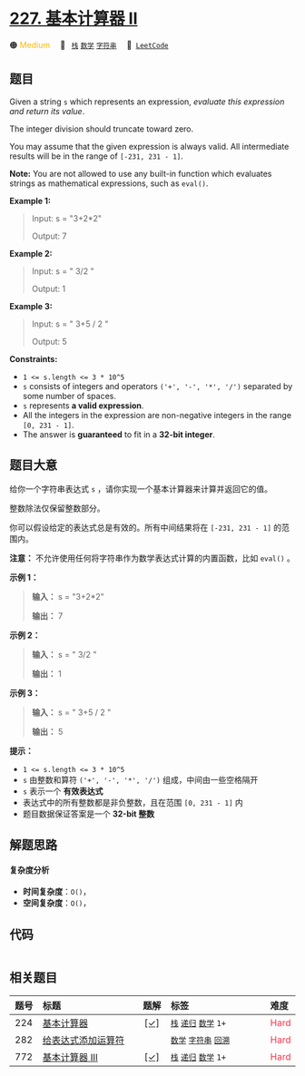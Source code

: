 # [227. 基本计算器 II](https://leetcode.com/problems/basic-calculator-ii)

🟠 <font color=#ffb800>Medium</font>&emsp; 🔖&ensp; [`栈`](/outline/tag/stack.md) [`数学`](/outline/tag/math.md) [`字符串`](/outline/tag/string.md)&emsp; 🔗&ensp;[`LeetCode`](https://leetcode.com/problems/basic-calculator-ii)

## 题目

Given a string `s` which represents an expression, _evaluate this expression
and return its value_.

The integer division should truncate toward zero.

You may assume that the given expression is always valid. All intermediate
results will be in the range of `[-231, 231 - 1]`.

**Note:** You are not allowed to use any built-in function which evaluates
strings as mathematical expressions, such as `eval()`.



**Example 1:**

> Input: s = "3+2*2"
> 
> Output: 7

**Example 2:**

> Input: s = " 3/2 "
> 
> Output: 1

**Example 3:**

> Input: s = " 3+5 / 2 "
> 
> Output: 5

**Constraints:**

  * `1 <= s.length <= 3 * 10^5`
  * `s` consists of integers and operators `('+', '-', '*', '/')` separated by some number of spaces.
  * `s` represents **a valid expression**.
  * All the integers in the expression are non-negative integers in the range `[0, 231 - 1]`.
  * The answer is **guaranteed** to fit in a **32-bit integer**.


## 题目大意

给你一个字符串表达式 `s` ，请你实现一个基本计算器来计算并返回它的值。

整数除法仅保留整数部分。

你可以假设给定的表达式总是有效的。所有中间结果将在 `[-231, 231 - 1]` 的范围内。

**注意：** 不允许使用任何将字符串作为数学表达式计算的内置函数，比如 `eval()` 。



**示例 1：**

> 
> 
> 
> 
> 
> **输入：** s = "3+2*2"
> 
> **输出：** 7
> 
> 

**示例 2：**

> 
> 
> 
> 
> 
> **输入：** s = " 3/2 "
> 
> **输出：** 1
> 
> 

**示例 3：**

> 
> 
> 
> 
> 
> **输入：** s = " 3+5 / 2 "
> 
> **输出：** 5
> 
> 



**提示：**

  * `1 <= s.length <= 3 * 10^5`
  * `s` 由整数和算符 `('+', '-', '*', '/')` 组成，中间由一些空格隔开
  * `s` 表示一个 **有效表达式**
  * 表达式中的所有整数都是非负整数，且在范围 `[0, 231 - 1]` 内
  * 题目数据保证答案是一个 **32-bit 整数**


## 解题思路

#### 复杂度分析

- **时间复杂度**：`O()`，
- **空间复杂度**：`O()`，

## 代码

```javascript

```

## 相关题目

<!-- prettier-ignore -->
| 题号 | 标题 | 题解 | 标签 | 难度 |
| :------: | :------ | :------: | :------ | :------ |
| 224 | [基本计算器](https://leetcode.com/problems/basic-calculator) | [[✓]](/problem/0224) |  [`栈`](/outline/tag/stack.md) [`递归`](/outline/tag/recursion.md) [`数学`](/outline/tag/math.md) `1+` | <font color=#ff334b>Hard</font> |
| 282 | [给表达式添加运算符](https://leetcode.com/problems/expression-add-operators) |  |  [`数学`](/outline/tag/math.md) [`字符串`](/outline/tag/string.md) [`回溯`](/outline/tag/backtracking.md) | <font color=#ff334b>Hard</font> |
| 772 | [基本计算器 III](https://leetcode.com/problems/basic-calculator-iii) | [[✓]](/problem/0772) |  [`栈`](/outline/tag/stack.md) [`递归`](/outline/tag/recursion.md) [`数学`](/outline/tag/math.md) `1+` | <font color=#ff334b>Hard</font> |

<style>
.blue {
    background-color: #096dd9;
    padding: 0.25rem 0.5rem;
    margin: 0;
    font-size: 0.85em;
    border-radius: 3px;
    color: white;
    font-weight: 500;
}
table th:first-of-type { width: 10%; }
table th:nth-of-type(2) { width: 35%; }
table th:nth-of-type(3) { width: 10%; }
table th:nth-of-type(4) { width: 35%; }
table th:nth-of-type(5) { width: 10%; }
</style>
